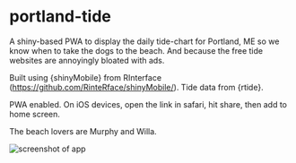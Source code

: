 
# portland-tide

A shiny-based PWA to display the daily tide-chart for Portland, ME so we know when to take the dogs to the beach. And because the free tide websites are annoyingly bloated with ads. 

Built using {shinyMobile} from RInterface (https://github.com/RinteRface/shinyMobile/). Tide data from {rtide}. 

PWA enabled. On iOS devices, open the link in safari, hit share, then add to home screen. 

The beach lovers are Murphy and Willa. 

![screenshot of app](screenshot.jpeg)
